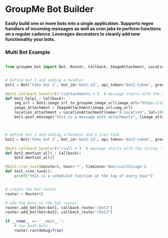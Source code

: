 # GroupMe Bot Builder

#### Easily build one or more bots into a single application. Supports regex handlers of incoming messages as well as cron jobs to perform functions on a regular cadence. Leverages decorators to cleanly add new functionality your bots.


### Multi Bot Example

```python

from groupme_bot import Bot, Router, Callback, ImageAttachment, LocationAttachment


# define bot 1 and adding a handler
bot1 = Bot('Fake bot 1', bot_id='bot1-id', api_token='bot1-token', group_id='bot1-group-id')

@bot1.callback_handler(r'\\attachments.+')  # message starts with the string '\attachments'
def bot1_help(_: Callback):
    img_url = bot1.image_url_to_groupme_image_url(image_url="https://images.indianexpress.com/2020/12/Doodle.jpg")
    image_attachment = ImageAttachment(image_url=img_url)
    location_attachment = LocationAttachment(name="A Location", lat=100.000, lng=46.000)
    bot1.post_message("this is a message with attachments", [image_attachment, location_attachment])



# define bot 2 and adding a handler and a cron task
bot2 = Bot('Fake bot 2', bot_id='bot2-id', api_token='bot2-token', group_id='bot2-group-id')

@bot2.callback_handler(r'\\all.+')  # message starts with the string '\all'
def bot2_mention_all(_: Callback):
    bot2.mention_all()

@bot2.cron_task(minute=0, hour='*', timezone='America/Chicago')
def test_cron_task():
    print("this is a scheduled function at the top of every hour")


# create the bot router
router = Router()

# add the bots to the bot router
router.add_bot(bot=bot1, callback_route="/bot1")
router.add_bot(bot=bot2, callback_route="/bot2")

if __name__ == '__main__':
    # run both bots
    router.run(debug=True)
    
```
